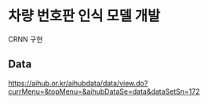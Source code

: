 # 차량 번호판 인식 모델 개발
CRNN 구현

## Data 
https://aihub.or.kr/aihubdata/data/view.do?currMenu=&topMenu=&aihubDataSe=data&dataSetSn=172


